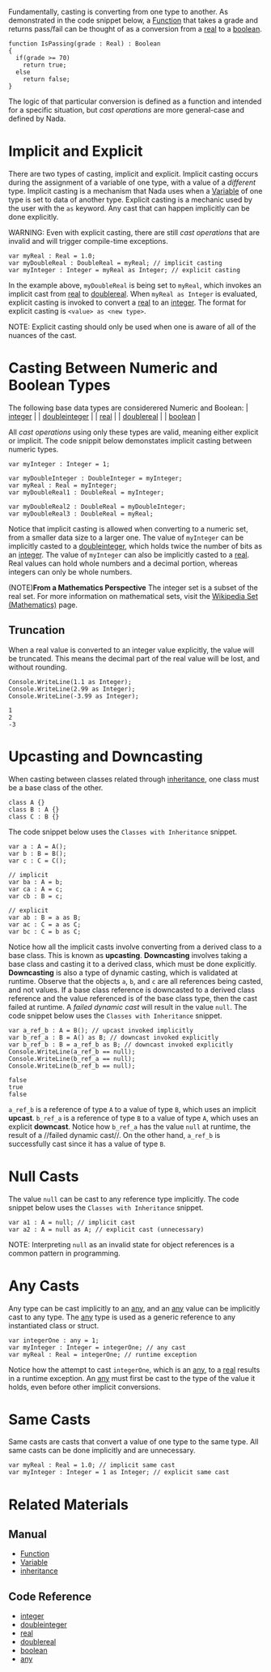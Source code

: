 Fundamentally, casting is converting from one type to another.  As demonstrated in the code snippet below, a [Function](https://github.com/ZilchEngine/ZilchDocs/blob/master/zero_editor_documentation/zeromanual/nada_in_zero/functions.markdown) that takes a grade and returns pass/fail can be thought of as a conversion from a [real](https://github.com/ZilchEngine/ZilchDocs/blob/master/code_reference/nada_base_types/real.markdown) to a [boolean](https://github.com/ZilchEngine/ZilchDocs/blob/master/code_reference/nada_base_types/boolean.markdown).
```lang=csharp, name=Conversion Function
function IsPassing(grade : Real) : Boolean
{
  if(grade >= 70)
    return true;
  else
    return false;
}
```

The logic of that particular conversion is defined as a function and intended for a specific situation, but *cast operations* are more general-case and defined by Nada.

 # Implicit and Explicit
There are two types of casting, implicit and explicit.  Implicit casting occurs during the assignment of a variable of one type, with a value of a *different* type.  Implicit casting is a mechanism that Nada uses when a [Variable](https://github.com/ZilchEngine/ZilchDocs/blob/master/zero_editor_documentation/zeromanual/nada_in_zero/variables_and_data_types.markdown) of one type is set to data of another type.  Explicit casting is a mechanic used by the user with the `as` keyword.  Any cast that can happen implicitly can be done explicitly.

WARNING: Even with explicit casting, there are still *cast operations* that are invalid and will trigger compile-time exceptions.

```lang=csharp, name=Casting Implicitly and Explicitly
var myReal : Real = 1.0;
var myDoubleReal : DoubleReal = myReal; // implicit casting
var myInteger : Integer = myReal as Integer; // explicit casting
```
In the example above, `myDoubleReal` is being set to `myReal`, which invokes an implicit cast from [real](https://github.com/ZilchEngine/ZilchDocs/blob/master/code_reference/nada_base_types/real.markdown) to [doublereal](https://github.com/ZilchEngine/ZilchDocs/blob/master/code_reference/nada_base_types/doublereal.markdown).  When `myReal as Integer` is evaluated, explicit casting is invoked to convert a [real](https://github.com/ZilchEngine/ZilchDocs/blob/master/code_reference/nada_base_types/real.markdown) to an [integer](https://github.com/ZilchEngine/ZilchDocs/blob/master/code_reference/nada_base_types/integer.markdown).  The format for explicit casting is `<value> as <new type>`.

NOTE: Explicit casting should only be used when one is aware of all of the nuances of the cast.

 # Casting Between Numeric and Boolean Types
The following base data types are considerered Numeric and Boolean:
| [integer](https://github.com/ZilchEngine/ZilchDocs/blob/master/code_reference/nada_base_types/integer.markdown) |
| [doubleinteger](https://github.com/ZilchEngine/ZilchDocs/blob/master/code_reference/nada_base_types/doubleinteger.markdown) |
| [real](https://github.com/ZilchEngine/ZilchDocs/blob/master/code_reference/nada_base_types/real.markdown) |
| [doublereal](https://github.com/ZilchEngine/ZilchDocs/blob/master/code_reference/nada_base_types/doublereal.markdown) |
| [boolean](https://github.com/ZilchEngine/ZilchDocs/blob/master/code_reference/nada_base_types/boolean.markdown) |

All *cast operations* using only these types are valid, meaning either explicit or implicit.  The code snippit below demonstates implicit casting between numeric types.

```lang=csharp, name=Implicit Numeric Casts
var myInteger : Integer = 1;

var myDoubleInteger : DoubleInteger = myInteger;
var myReal : Real = myInteger;
var myDoubleReal1 : DoubleReal = myInteger;

var myDoubleReal2 : DoubleReal = myDoubleInteger;
var myDoubleReal3 : DoubleReal = myReal;
```
Notice that implicit casting is allowed when converting to a numeric set, from a smaller data size to a larger one.  The value of `myInteger` can be implicitly casted to a [doubleinteger](https://github.com/ZilchEngine/ZilchDocs/blob/master/code_reference/nada_base_types/doubleinteger.markdown), which holds twice the number of bits as an [integer](https://github.com/ZilchEngine/ZilchDocs/blob/master/code_reference/nada_base_types/integer.markdown).  The value of `myInteger` can also be implicitly casted to a [real](https://github.com/ZilchEngine/ZilchDocs/blob/master/code_reference/nada_base_types/real.markdown).  Real values can hold whole numbers and a decimal portion, whereas integers can only be whole numbers.

(NOTE)**From a Mathematics Perspective** The integer set is a subset of the real set.  For more information on mathematical sets, visit the [Wikipedia Set (Mathematics)](https://en.wikipedia.org/wiki/Set_(mathematics)) page.

 ## Truncation
When a real value is converted to an integer value explicitly, the value will be truncated.  This means the decimal part of the real value will be lost, and without rounding.

```lang=csharp, name=Implicit Numeric Casts
Console.WriteLine(1.1 as Integer);
Console.WriteLine(2.99 as Integer);
Console.WriteLine(-3.99 as Integer);
```
```name=Console Window
1
2
-3
```

 # Upcasting and Downcasting
When casting between classes related through [inheritance](https://github.com/ZilchEngine/ZilchDocs/blob/master/zero_editor_documentation/zeromanual/nada_in_zero/inheritance.markdown), one class must be a base class of the other.

```lang=csharp, name=Classes with Inheritance
class A {}
class B : A {}
class C : B {}
```

The code snippet below uses the `Classes with Inheritance` snippet.
```lang=csharp, name=Upcasting and Downcasting
var a : A = A();
var b : B = B();
var c : C = C();

// implicit
var ba : A = b;
var ca : A = c;
var cb : B = c;

// explicit
var ab : B = a as B;
var ac : C = a as C;
var bc : C = b as C;
```
Notice how all the implicit casts involve converting from a derived class to a base class.  This is known as **upcasting**.  **Downcasting** involves taking a base class and casting it to a derived class, which must be done explicitly.  **Downcasting** is also a type of dynamic casting, which is validated at runtime.  Observe that the objects `a`, `b`, and `c` are all references being casted, and not values.  If a base class reference is downcasted to a derived class reference and the value referenced is of the base class type, then the cast failed at runtime.  A *failed dynamic cast* will result in the value `null`.  The code snippet below uses the `Classes with Inheritance` snippet.

```lang=csharp, name=Dynamic Casting
var a_ref_b : A = B(); // upcast invoked implicitly
var b_ref_a : B = A() as B; // downcast invoked explicitly
var b_ref_b : B = a_ref_b as B; // downcast invoked explicitly
Console.WriteLine(a_ref_b == null);
Console.WriteLine(b_ref_a == null);
Console.WriteLine(b_ref_b == null);
```
```name=Console Window
false
true
false
```
`a_ref_b` is a reference of type `A` to a value of type `B`, which uses an implicit **upcast**.  `b_ref_a` is a reference of type `B` to a value of type `A`, which uses an explicit **downcast**.  Notice how `b_ref_a` has the value `null` at runtime, the result of a //failed dynamic cast//.  On the other hand, `a_ref_b` is successfully cast since it has a value of type `B`.

 # Null Casts
The value `null` can be cast to any reference type implicitly.  The code snippet below uses the `Classes with Inheritance` snippet.

```lang=csharp, name=Null Casting
var a1 : A = null; // implicit cast
var a2 : A = null as A; // explicit cast (unnecessary)
```

NOTE: Interpreting `null` as an invalid state for object references is a common pattern in programming.

 # Any Casts
Any type can be cast implicitly to an [any](https://github.com/ZilchEngine/ZilchDocs/blob/master/code_reference/nada_base_types/any.markdown), and an [any](https://github.com/ZilchEngine/ZilchDocs/blob/master/code_reference/nada_base_types/any.markdown) value can be implicitly cast to any type.  The [any](https://github.com/ZilchEngine/ZilchDocs/blob/master/code_reference/nada_base_types/any.markdown) type is used as a generic reference to any instantiated class or struct.
```lang=csharp, name=Any Casting
var integerOne : any = 1;
var myInteger : Integer = integerOne; // any cast
var myReal : Real = integerOne; // runtime exception
```
Notice how the attempt to cast `integerOne`, which is an [any](https://github.com/ZilchEngine/ZilchDocs/blob/master/code_reference/nada_base_types/any.markdown), to a [real](https://github.com/ZilchEngine/ZilchDocs/blob/master/code_reference/nada_base_types/real.markdown) results in a runtime exception.  An [any](https://github.com/ZilchEngine/ZilchDocs/blob/master/code_reference/nada_base_types/any.markdown) must first be cast to the type of the value it holds, even before other implicit conversions.

 # Same Casts
Same casts are casts that convert a value of one type to the same type.  All same casts can be done implicitly and are unnecessary.
```lang=csharp, name=Same Casting
var myReal : Real = 1.0; // implicit same cast
var myInteger : Integer = 1 as Integer; // explicit same cast
```

 # Related Materials
 ## Manual
- [Function](https://github.com/ZilchEngine/ZilchDocs/blob/master/zero_editor_documentation/zeromanual/nada_in_zero/functions.markdown)
- [Variable](https://github.com/ZilchEngine/ZilchDocs/blob/master/zero_editor_documentation/zeromanual/nada_in_zero/variables_and_data_types.markdown)
- [inheritance](https://github.com/ZilchEngine/ZilchDocs/blob/master/zero_editor_documentation/zeromanual/nada_in_zero/inheritance.markdown)

 ## Code Reference
- [integer](https://github.com/ZilchEngine/ZilchDocs/blob/master/code_reference/nada_base_types/integer.markdown)
- [doubleinteger](https://github.com/ZilchEngine/ZilchDocs/blob/master/code_reference/nada_base_types/doubleinteger.markdown)
- [real](https://github.com/ZilchEngine/ZilchDocs/blob/master/code_reference/nada_base_types/real.markdown)
- [doublereal](https://github.com/ZilchEngine/ZilchDocs/blob/master/code_reference/nada_base_types/doublereal.markdown)
- [boolean](https://github.com/ZilchEngine/ZilchDocs/blob/master/code_reference/nada_base_types/boolean.markdown)
- [any](https://github.com/ZilchEngine/ZilchDocs/blob/master/code_reference/nada_base_types/any.markdown) 

 